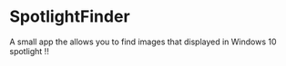 # SpotlightFinder
A small app the allows you to find images that displayed in Windows 10 spotlight !!

